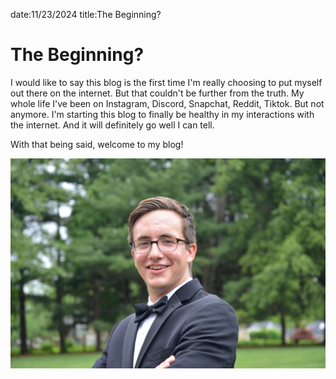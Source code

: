date:11/23/2024
title:The Beginning?

# The Beginning?

I would like to say this blog is the first time I'm really choosing to put myself out there on the internet. But that couldn't be further from the truth. My whole life I've been on Instagram, Discord, Snapchat, Reddit, Tiktok. But not anymore. I'm starting this blog to finally be healthy in my interactions with the internet. And it will definitely go well I can tell.

With that being said, welcome to my blog!

![pfp](/content/hudson/images/pfp.jpeg)
